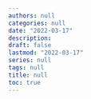 ```yaml
---
authors: null
categories: null
date: "2022-03-17"
description: 
draft: false
lastmod: "2022-03-17"
series: null
tags: null
title: null
toc: true
---
```




<!--more-->

